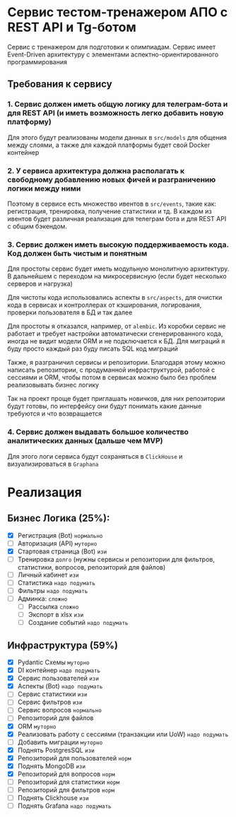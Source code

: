 # Сервис тестом-тренажером АПО с REST API и Tg-ботом

Сервис с тренажером для подготовки к олимпиадам. Сервис имеет Event-Driven архитектуру
с элементами аспектно-ориентированного программирования

## Требования к сервису

### 1. Сервис должен иметь общую логику для телеграм-бота и для REST API (и иметь возможность легко добавить новую платформу)

Для этого будут реализованы модели данных в `src/models` для общения между слоями, а также для каждой платформы будет
свой Docker контейнер

### 2. У сервиса архитектура должна располагать к свободному добавлению новых фичей и разграничению логики между ними

Поэтому в сервисе есть множество ивентов в `src/events`, такие как: регистрация, тренировка, получение статистики и тд.
В каждом из ивентов будет различная реализация для телеграм бота и для REST API с общим бэкендом. 

### 3. Сервис должен иметь высокую поддерживаемость кода. Код должен быть чистым и понятным

Для простоты сервис будет иметь модульную монолитную архитектуру. В дальнейшем с переходом на микросервисную 
(если будет несколько серверов и нагрузка)

Для чистоты кода использовались аспекты в `src/aspects`, для очистки кода в сервисах и контроллерах от кэширования,
логирования, проверки пользователя в БД и так далее

Для простоты я отказался, например, от `alembic`. Из коробки сервис не работает и требует настройки автоматически
сгенерированного кода, иногда не видит модели ORM и не подключается к БД. 
Для миграций я буду просто каждый раз буду писать SQL код миграций

Также, я разграничил сервисы и репозитории. Благодаря этому можно написать репозитории, 
с продуманной инфраструктурой, работой с сессиями и ORM, чтобы потом в сервисах можно было без проблем
реализовывать бизнес логику

Так на проект проще будет приглашать новичков, для них репозитории будут готовы, по интерфейсу они будут понимать
какие данные требуются и что возвращается

### 4. Сервис должен выдавать большое количество аналитических данных (дальше чем MVP)
Для этого логи сервиса будут сохраняться в `ClickHouse` и визуализироваться в `Graphana`


# Реализация
## Бизнес Логика (25%):
- [x] Регистрация (Bot) `нормально`
- [ ] Авторизация (API) `муторно`
- [x] Стартовая страница (Bot) `изи` 
- [ ] Тренировка `долго` (нужны сервисы и репозитории для фильтров, статистики, вопросов, репозиторий для файлов)
- [ ] Личный кабинет `изи`
- [ ] Статистика `надо подумать`
- [ ] Фильтры `надо подумать`
- [ ] Админка: `сложно`
  - [ ] Рассылка `сложно`
  - [ ] Экспорт в xlsx `изи`
  - [ ] Создание событий `надо подумать`

## Инфраструктура (59%)
- [x] Pydantic Схемы `муторно`
- [x] DI контейнер `надо подумать`
- [x] Сервис пользователей `изи`
- [x] Аспекты (Bot) `надо подумать`
- [ ] Сервис статистики `изи`
- [ ] Сервис фильтров `изи`
- [ ] Сервис вопросов `нормально`
- [ ] Репозиторий для файлов
- [x] ORM `муторно`
- [x] Реализовать работу с сессиями (транзакции или UoW) `надо подумать`
- [ ] Добавить миграции `муторно`
- [x] Поднять PostgresSQL `изи`
- [x] Репозиторий для пользователей `норм`
- [x] Поднять MongoDB `изи`
- [x] Репозиторий для вопросов `норм`
- [ ] Репозиторий для статистики `норм`
- [ ] Репозиторий для фильтров `норм`
- [ ] Поднять Clickhouse `изи`
- [ ] Поднять Grafana `надо подумать`
